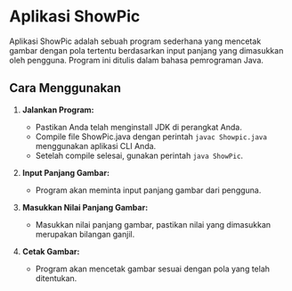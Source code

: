 # Aplikasi ShowPic

Aplikasi ShowPic adalah sebuah program sederhana yang mencetak gambar dengan pola tertentu berdasarkan input panjang yang dimasukkan oleh pengguna. Program ini ditulis dalam bahasa pemrograman Java.

## Cara Menggunakan

1. **Jalankan Program:**
    - Pastikan Anda telah menginstall JDK di perangkat Anda.
    - Compile file ShowPic.java dengan perintah `javac Showpic.java` menggunakan aplikasi CLI Anda.
    - Setelah compile selesai, gunakan perintah `java ShowPic`.

2. **Input Panjang Gambar:**
    - Program akan meminta input panjang gambar dari pengguna.

3. **Masukkan Nilai Panjang Gambar:**
    - Masukkan nilai panjang gambar, pastikan nilai yang dimasukkan merupakan bilangan ganjil.

4. **Cetak Gambar:**
    - Program akan mencetak gambar sesuai dengan pola yang telah ditentukan.
